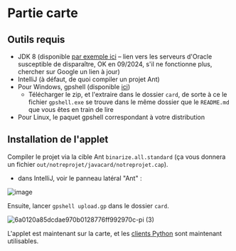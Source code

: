 # Partie carte

## Outils requis

- JDK 8 (disponible [par exemple ici](https://javadl.oracle.com/webapps/download/GetFile/1.8.0_341-b10/424b9da4b48848379167015dcc250d8d/windows-i586/jdk-8u341-windows-x64.exe) – lien vers les serveurs d'Oracle susceptible de disparaître, OK en 09/2024, s'il ne fonctionne plus, chercher sur Google un lien à jour)
- IntelliJ (à défaut, de quoi compiler un projet Ant)
- Pour Windows, gpshell (disponible [ici](https://freefr.dl.sourceforge.net/project/globalplatform/GPShell/GPShell-2.2.0/gpshell-binary-2.2.0.zip))
  - Télécharger le zip, et l'extraire dans le dossier `card`, de sorte à ce le fichier `gpshell.exe` se trouve dans le même dossier que le `README.md` que vous êtes en train de lire
- Pour Linux, le paquet gpshell correspondant à votre distribution

## Installation de l'applet

Compiler le projet via la cible Ant `binarize.all.standard` (ça vous donnera un fichier `out/notreprojet/javacard/notreprojet.cap`).
- dans IntelliJ, voir le panneau latéral "Ant" :

![image](https://user-images.githubusercontent.com/4533568/202867541-a730e7c0-a1f8-4018-b67d-c09910dd47f2.png)

Ensuite, lancer `gpshell upload.gp` dans le dossier `card`. 

![6a0120a85dcdae970b0128776ff992970c-pi (3)](https://user-images.githubusercontent.com/4533568/202867490-b0bcfb5f-df2d-4426-af53-0fc0172446cc.png)

L'applet est maintenant sur la carte, et les [clients Python](../client_python) sont maintenant utilisables.
